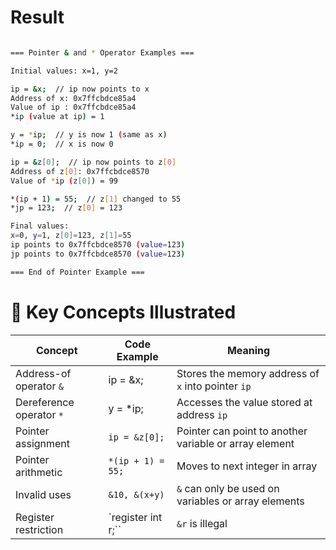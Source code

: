 # Result

```bash

=== Pointer & and * Operator Examples ===

Initial values: x=1, y=2

ip = &x;  // ip now points to x
Address of x: 0x7ffcbdce85a4
Value of ip : 0x7ffcbdce85a4
*ip (value at ip) = 1

y = *ip;  // y is now 1 (same as x)
*ip = 0;  // x is now 0

ip = &z[0];  // ip now points to z[0]
Address of z[0]: 0x7ffcbdce8570
Value of *ip (z[0]) = 99

*(ip + 1) = 55;  // z[1] changed to 55
*jp = 123;  // z[0] = 123

Final values:
x=0, y=1, z[0]=123, z[1]=55
ip points to 0x7ffcbdce8570 (value=123)
jp points to 0x7ffcbdce8570 (value=123)

=== End of Pointer Example ===

```

# 🧠 Key Concepts Illustrated

|Concept|	Code Example|	Meaning|
|-|-|-|
|Address-of operator `&`|	ip = &x;|	Stores the memory address of `x` into pointer `ip`|
|Dereference operator `*`|	y = *ip;|	Accesses the value stored at address `ip`|
|Pointer assignment|	`ip = &z[0];`|	Pointer can point to another variable or array element|
|Pointer arithmetic|	`*(ip + 1) = 55;`|	Moves to next integer in array|
|Invalid uses	|`&10, &(x+y)`|	`&` can only be used on variables or array elements|
|Register restriction	|`register int r;``|	`&r` is illegal|
